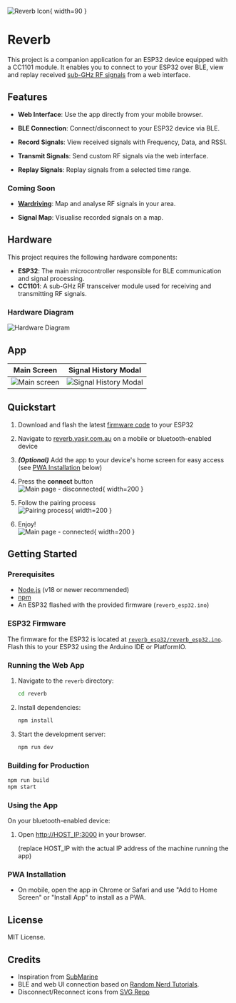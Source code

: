 ![Reverb Icon](reverb/public/reverb_icon.png){ width=90 }

# Reverb

This project is a companion application for an ESP32 device equipped with a CC1101 module. It enables you to connect to your ESP32 over BLE, view and replay received
[sub-GHz RF signals](https://www.reddit.com/r/flipperzero/comments/1bkmqm6/guys_i_need_help_because_i_dont_know_what_subghz/#:~:text=%E2%80%9CSub%2DGHz%E2%80%9D%20refers%20to,for%20transmissions%20in%20that%20range.)
from a web interface.

## Features

- **Web Interface**: Use the app directly from your mobile browser.

- **BLE Connection**: Connect/disconnect to your ESP32 device via BLE.

- **Record Signals**: View received signals with Frequency, Data, and RSSI.

- **Transmit Signals**: Send custom RF signals via the web interface.

- **Replay Signals**: Replay signals from a selected time range.

### Coming Soon

- **[Wardriving](https://en.wikipedia.org/wiki/Wardriving)**: Map and analyse RF signals in your area.

- **Signal Map**: Visualise recorded signals on a map.

## Hardware

This project requires the following hardware components:

- **ESP32**: The main microcontroller responsible for BLE communication and signal processing.
- **CC1101**: A sub-GHz RF transceiver module used for receiving and transmitting RF signals.

### Hardware Diagram

![Hardware Diagram](assets/hardware_diagram.svg)

## App

| Main Screen | Signal History Modal |
|-------------|----------------------|
| ![Main screen](assets/Screenshot_20250814_170226_Chrome.jpg) | ![Signal History Modal](assets/Screenshot_20250814_170726_Chrome.jpg) |

## Quickstart

1. Download and flash the latest [firmware code](https://github.com/YM2992/Reverb/blob/main/reverb_esp32/reverb_esp32.ino) to your ESP32

2. Navigate to [reverb.yasir.com.au](https://reverb.yasir.com.au) on a mobile or bluetooth-enabled device

3. ***(Optional)*** Add the app to your device's home screen for easy access (see [PWA Installation](#pwa-installation) below)

4. Press the **connect** button  
![Main page - disconnected](/assets/quickstart/Step1.png){ width=200 }

5. Follow the pairing process  
![Pairing process](/assets/quickstart/Step2.png){ width=200 }

6. Enjoy!  
![Main page - connected](/assets/quickstart/Step3.jpg){ width=200 }

## Getting Started

### Prerequisites

- [Node.js](https://nodejs.org/) (v18 or newer recommended)
- [npm](https://www.npmjs.com/)
- An ESP32 flashed with the provided firmware (`reverb_esp32.ino`)

### ESP32 Firmware

The firmware for the ESP32 is located at [`reverb_esp32/reverb_esp32.ino`](reverb_esp32/reverb_esp32.ino). Flash this to your ESP32 using the Arduino IDE or PlatformIO.

### Running the Web App

1. Navigate to the `reverb` directory:

   ```sh
   cd reverb
   ```

1. Install dependencies:

   ```sh
   npm install
   ```

1. Start the development server:

   ```sh
   npm run dev
   ```

### Building for Production

```sh
npm run build
npm start
```

### Using the App

On your bluetooth-enabled device:

1. Open [http://HOST_IP:3000](http://HOST_IP:3000) in your browser.

   (replace HOST_IP with the actual IP address of the machine running the app)

### PWA Installation

- On mobile, open the app in Chrome or Safari and use "Add to Home Screen" or "Install App" to install as a PWA.

## License

MIT License.

## Credits

- Inspiration from [SubMarine](https://github.com/simondankelmann/SubMarine)
- BLE and web UI connection based on [Random Nerd Tutorials](https://randomnerdtutorials.com/esp32-web-bluetooth/).
- Disconnect/Reconnect icons from [SVG Repo](https://www.svgrepo.com/)
